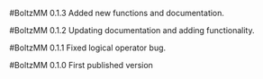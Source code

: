 #BoltzMM 0.1.3
Added new functions and documentation.

#BoltzMM 0.1.2
Updating documentation and adding functionality.

#BoltzMM 0.1.1
Fixed logical operator bug.

#BoltzMM 0.1.0
First published version
